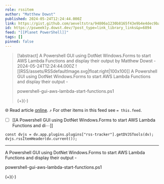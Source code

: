 ```yaml
---
role: rssitem
author: "Matthew Dowst"
published: 2024-05-24T12:24:44.000Z
link: https://gist.github.com/aeveltstra/94806a1230b8165f43e9b4e4dec9bacc
id: https://psweekly.dowst.dev/?post_type=link_library_links&p=6894
feed: "[[Planet PowerShell]]"
tags: []
pinned: false
---
```


> [!abstract] A Powershell GUI using DotNet Windows.Forms to start AWS Lambda Functions and display their output by Matthew Dowst - 2024-05-24T12:24:44.000Z
> ![[RSS/assets/RSSdefaultImage.svg|float:right|100x100]] A Powershell GUI using DotNet Windows.Forms to start AWS Lambda Functions and display their output -
> 
> powershell-gui-aws-lambda-start-functions.ps1
> 
> (+)(-)

🌐 Read article [online](https://gist.github.com/aeveltstra/94806a1230b8165f43e9b4e4dec9bacc). ⤴ For other items in this feed see `= this.feed`.

- [ ] [[A Powershell GUI using DotNet Windows․Forms to start AWS Lambda Functions and di⋯]]

~~~dataviewjs
const dvjs = dv.app.plugins.plugins["rss-tracker"].getDVJSTools(dv);
dvjs.rssItemHeader(dv.current());
~~~

- - -
A Powershell GUI using DotNet Windows.Forms to start AWS Lambda Functions and display their output -

powershell-gui-aws-lambda-start-functions.ps1

(+)(-)